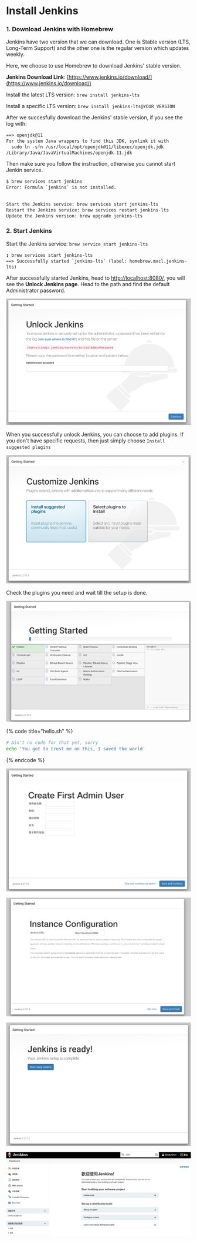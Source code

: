 # Install Jenkins

### 1. **Download Jenkins with Homebrew**

Jenkins have two version that we can download. One is Stable version \(LTS, Long-Term Support\) and the other one is the regular version which updates weekly.

Here, we choose to use Homebrew to download Jenkins' stable version.

**Jenkins Download Link**: [https://www.jenkins.io/download/](https://www.jenkins.io/download/)

Install the latest LTS version: `brew install jenkins-lts`

Install a specific LTS version: `brew install jenkins-lts@YOUR_VERSION`

After we succesfully download the Jenkins' stable version, if you see the log with:

```text
==> openjdk@11
For the system Java wrappers to find this JDK, symlink it with
  sudo ln -sfn /usr/local/opt/openjdk@11/libexec/openjdk.jdk /Library/Java/JavaVirtualMachines/openjdk-11.jdk
```

Then make sure you follow the instruction, otherwise you cannot start Jenkin service.

```text
$ brew services start jenkins
Error: Formula `jenkins` is not installed.
```

```text

Start the Jenkins service: brew services start jenkins-lts
Restart the Jenkins service: brew services restart jenkins-lts
Update the Jenkins version: brew upgrade jenkins-lts
```

### **2. Start Jenkins**

Start the Jenkins service: `brew service start jenkins-lts`

```text
❯ brew services start jenkins-lts
==> Successfully started `jenkins-lts` (label: homebrew.mxcl.jenkins-lts)
```

After successfully started Jenkins, head to [http://localhost:8080/](http://localhost:8080/), you will see the **Unlock Jenkins page**. Head to the path and find the default Administrator password.

![](.gitbook/assets/image%20%2834%29.png)

When you successfully unlock Jenkins, you can choose to add plugins. If you don't have specific requests, then just simply choose `Install suggested plugins`

![](.gitbook/assets/image%20%2816%29.png)

Check the plugins you need and wait till the setup is done.

![](.gitbook/assets/image%20%288%29.png)

{% code title="hello.sh" %}
```bash
# Ain't no code for that yet, sorry
echo 'You got to trust me on this, I saved the world'
```
{% endcode %}

![](.gitbook/assets/image%20%2817%29.png)

![](.gitbook/assets/image%20%2829%29.png)

![](.gitbook/assets/image%20%2812%29.png)

![](.gitbook/assets/image%20%285%29.png)

